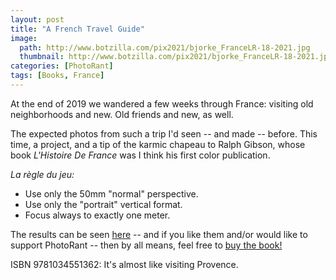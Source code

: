 ```yaml
---
layout: post
title: "A French Travel Guide"
image:
  path: http://www.botzilla.com/pix2021/bjorke_FranceLR-18-2021.jpg
  thumbnail: http://www.botzilla.com/pix2021/bjorke_FranceLR-18-2021.jpg
categories: [PhotoRant]
tags: [Books, France]
---
```


At the end of 2019 we wandered a few weeks through France: visiting old neighborhoods and new. Old friends and new, as well.

The expected photos from such a trip I'd seen -- and made -- before. This time, a project, and a tip of the karmic chapeau to Ralph Gibson, whose book _L'Histoire De France_ was I think his first color publication.

_La règle du jeu:_

* Use only the 50mm "normal" perspective.
* Use only the "portrait" vertical format.
* Focus always to exactly one meter.

The results can be seen <a href="https://www.blurb.com/books/10618096-french-windows">here</a> -- and if you like them and/or would like to support PhotoRant -- then by all means, feel free to 
<a href="https://www.blurb.com/b/10618096-french-windows">buy the book!</a>

ISBN 9781034551362: It's almost like visiting Provence.

<!--
<iframe id="data-blurb-bookshare-10618096" data-bindattr-37="37"
		height="100%" data-bindattr-38="38"
		width="100%" data-bindattr-39="39"
		src="https://www.blurb.com/bookshare/app/index.html?bookId=10618096" data-bindattr-40="40"
		frameborder=0
		allowfullscreen=''
		onload='this.focus()'
		scrolling='no'>
		</iframe>

-->

